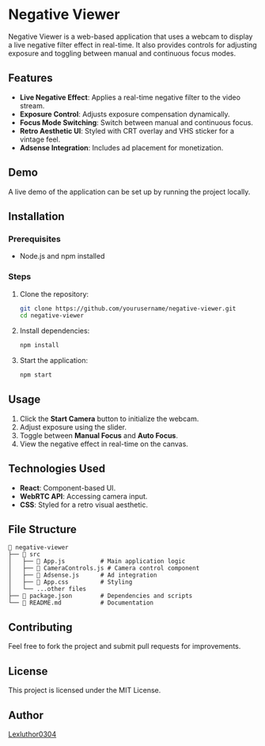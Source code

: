 # Negative Viewer

Negative Viewer is a web-based application that uses a webcam to display a live negative filter effect in real-time. It also provides controls for adjusting exposure and toggling between manual and continuous focus modes.

## Features
- **Live Negative Effect**: Applies a real-time negative filter to the video stream.
- **Exposure Control**: Adjusts exposure compensation dynamically.
- **Focus Mode Switching**: Switch between manual and continuous focus.
- **Retro Aesthetic UI**: Styled with CRT overlay and VHS sticker for a vintage feel.
- **Adsense Integration**: Includes ad placement for monetization.

## Demo
A live demo of the application can be set up by running the project locally.

## Installation
### Prerequisites
- Node.js and npm installed

### Steps
1. Clone the repository:
   ```sh
   git clone https://github.com/yourusername/negative-viewer.git
   cd negative-viewer
   ```
2. Install dependencies:
   ```sh
   npm install
   ```
3. Start the application:
   ```sh
   npm start
   ```

## Usage
1. Click the **Start Camera** button to initialize the webcam.
2. Adjust exposure using the slider.
3. Toggle between **Manual Focus** and **Auto Focus**.
4. View the negative effect in real-time on the canvas.

## Technologies Used
- **React**: Component-based UI.
- **WebRTC API**: Accessing camera input.
- **CSS**: Styled for a retro visual aesthetic.

## File Structure
```
📂 negative-viewer
├── 📁 src
│   ├── 📄 App.js          # Main application logic
│   ├── 📄 CameraControls.js # Camera control component
│   ├── 📄 Adsense.js      # Ad integration
│   ├── 📄 App.css         # Styling
│   └── ...other files
├── 📄 package.json        # Dependencies and scripts
└── 📄 README.md           # Documentation
```

## Contributing
Feel free to fork the project and submit pull requests for improvements.

## License
This project is licensed under the MIT License.

## Author
[Lexluthor0304](https://github.com/lexluthor0304)


